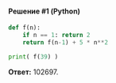 #### Решение #1 (Python)
```python
def f(n):
	if n == 1: return 2
	return f(n-1) + 5 * n**2

print( f(39) )
```
**Ответ:** 102697.
